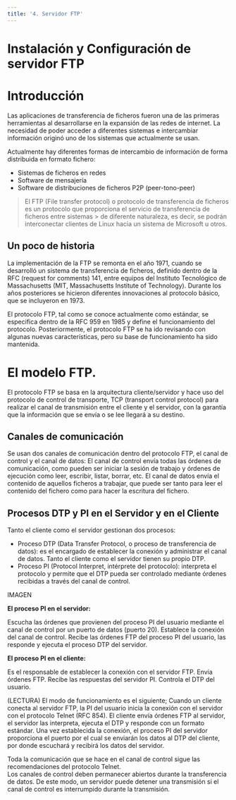 ```yaml
---
title: '4. Servidor FTP'
---
```

# **Instalación y Configuración de servidor FTP**

# Introducción

Las aplicaciones de transferencia de ficheros fueron una de las primeras herramientas al desarrollarse en la expansión de las redes de internet. La necesidad de poder acceder a diferentes sistemas e intercambiar información originó uno de los sistemas que actualmente se usan.

Actualmente hay diferentes formas de intercambio de información de forma distribuida en formato fichero:
- Sistemas de ficheros en redes
- Software de mensajería
- Software de distribuciones de ficheros P2P (peer-tono-peer)

> El FTP (File transfer protocol) o protocolo de transferencia de ficheros es un protocolo que proporciona el servicio de transferencia de ficheros entre sistemas > de diferente naturaleza, es decir, se podrán interconectar clientes de Linux hacia un sistema de Microsoft u otros.

## Un poco de historia 
La implementación de la FTP se remonta en el año 1971, cuando se desarrolló un sistema de transferencia de ficheros, definido dentro de la RFC (request for comments) 141, entre equipos del Instituto Tecnológico de Massachusetts (MIT, Massachusetts Institute of Technology). Durante los años posteriores se hicieron diferentes innovaciones al protocolo básico, que se incluyeron en 1973.

El protocolo FTP, tal como se conoce actualmente como estándar, se especifica dentro de la RFC 959 en 1985 y define el funcionamiento del protocolo. Posteriormente, el protocolo FTP se ha ido revisando con algunas nuevas características, pero su base de funcionamiento ha sido mantenida.

# El modelo FTP.

El protocolo FTP se basa en la arquitectura cliente/servidor y hace uso del protocolo de control de transporte, TCP (transport control protocol) para realizar el canal de transmisión entre el cliente y el servidor, con la garantía que la información que se envía o se lee llegará a su destino.

## Canales de comunicación

Se usan dos canales de comunicación dentro del protocolo FTP, el canal de control y el canal de datos:
El canal de control envía todas las órdenes de comunicación, como pueden ser iniciar la sesión de trabajo y órdenes de ejecución como leer, escribir, listar, borrar, etc.
El canal de datos envía el contenido de aquellos ficheros a trabajar, que puede ser tanto para leer el contenido del fichero como para hacer la escritura del fichero.

## Procesos DTP y PI en el Servidor y en el Cliente

Tanto el cliente como el servidor gestionan dos procesos:
- Proceso DTP (Data Transfer Protocol, o proceso de transferencia de datos): es el encargado de establecer la conexión y administrar el canal de datos. Tanto el cliente como el servidor tienen su propio DTP.
- Proceso PI (Protocol Interpret, intérprete del protocolo): interpreta el protocolo y permite que el DTP pueda ser controlado mediante órdenes recibidas a través del canal de control.

IMAGEN 

**El proceso PI en el servidor:**

Escucha las órdenes que provienen del proceso PI del usuario mediante el canal de control por un puerto de datos (puerto 20).
Establece la conexión del canal de control.
Recibe las órdenes FTP del proceso PI del usuario, las responde y ejecuta el proceso DTP del servidor.

**El proceso PI en el cliente:**

Es el responsable de establecer la conexión con el servidor FTP.
Envía órdenes FTP.
Recibe las respuestas del servidor PI.
Controla el DTP del usuario.

(LECTURA) El modo de funcionamiento es el siguiente; Cuando un cliente conecta al servidor FTP, la PI del usuario inicia la conexión con el servidor con el protocolo  Telnet (RFC 854). El cliente envía órdenes FTP al servidor, el servidor las interpreta, ejecuta el DTP y responde con un formato estándar. Una vez establecida la conexión, el proceso PI del servidor proporciona el puerto por el cual se enviarán los datos al DTP del cliente, por donde escuchará y recibirá los datos del servidor. 

Toda la comunicación que se hace en el canal de control sigue las recomendaciones del protocolo Telnet.  
Los canales de control deben permanecer abiertos durante la transferencia de datos. De este modo, un servidor puede detener una transmisión si el canal de control es interrumpido durante la transmisión.




